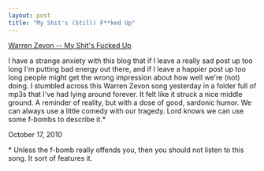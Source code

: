 ```yaml
---
layout: post
title: "My Shit's (Still) F**ked Up"
---
```


<p class="media"><span class="audioplayer"><span id="audioplayer_1"><a href="http://2010.danielsjourney.com/files/01%20My%20Shit's%20Fucked%20Up.mp3">Warren Zevon -- My Shit's Fucked Up</a></span></span></p>

I have a strange anxiety with this blog that if I leave a really sad post up too long I'm putting bad energy out there, and if I leave a happier post up too long people might get the wrong impression about how well we're (not) doing. I stumbled across this Warren Zevon song yesterday in a folder full of mp3s that I've had lying around forever. It felt like it struck a nice middle ground. A reminder of reality, but with a dose of good, sardonic humor. We can always use a little comedy with our tragedy. Lord knows we can use some f-bombs to describe it.\*

<p class="date">October 17, 2010</p>

<p class="postscript">* Unless the f-bomb really offends you, then you should not listen to this song. It sort of features it.</p>

<script type="text/javascript">  
  $(function(){
    AudioPlayer.embed("audioplayer_1", {soundFile: "http://2010.danielsjourney.com/files/01%20My%20Shit's%20Fucked%20Up.mp3",  
        titles: "My Shit's Fucked Up",  
        artists: "Warren Zevon"});
  });
</script>